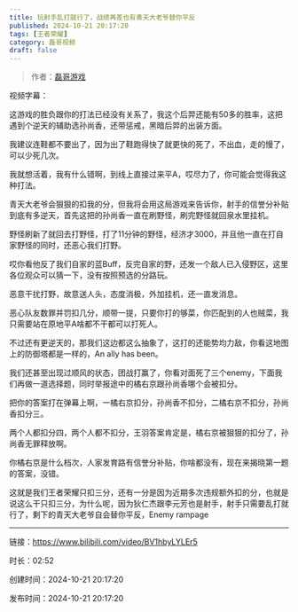 ```yaml
---
title: 玩射手乱打就行了，战绩再差也有青天大老爷替你平反
published: 2024-10-21 20:17:20
tags: [王者荣耀]
category: 磊哥视频
draft: false
---
```



> 作者：[磊哥游戏](https://space.bilibili.com/268941858?spm_id_from=333.788.upinfo.head.click)

视频字幕：

这游戏的胜负跟你的打法已经没有关系了，我这个后羿还能有50多的胜率，这把遇到个逆天的辅助选孙尚香，还带惩戒，黑暗后羿的出装方面。

我建议连鞋都不要出了，因为出了鞋跑得快了就更快的死了，不出血，走的慢了，可以少死几次。

我就想活着，我有什么错啊，到线上直接过来平A，哎尽力了，你可能会觉得我这种打法。

青天大老爷会狠狠的扣我的分，但我将会用这局游戏来告诉你，射手的信誉分补贴到底有多逆天，首先这把的孙尚香一直在刷野怪，刷完野怪就回泉水里挂机。

野怪刷新了就回去打野怪，打了11分钟的野怪，经济才3000，并且他一直在打自家野怪的同时，还恶心我们打野。

哎你看他反了我们自家的蓝Buff，反完自家的野，还发一个敌人已入侵野区，这里各位观众可以猜一下，没有按照预选的分路玩。

恶意干扰打野，故意送人头，态度消极，外加挂机，还一直发消息。

恶心队友数罪并罚扣几分，顺带一提，只要你打的够菜，你匹配到的人也贼菜，我只需要站在原地平A啥都不干都可以打死人。

不过还有更逆天的，那我们这边都这么抽象了，这打的还能势均力敌，你看这地图上的防御塔都是一样的，An ally has been。

我们还甚至出现过顺风的状态，团战打赢了，你看对面死了三个enemy，下面我们再做一道选择题，同时举报途中的橘右京跟孙尚香哪个会被扣分。

把你的答案打在弹幕上啊，一橘右京扣分，孙尚香不扣分，二橘右京不扣分，孙尚香扣分三。

两个人都扣分四，两个人都不扣分，王羽答案肯定是，橘右京被狠狠的扣分了，孙尚香无罪释放啊。

你橘右京是什么档次，人家发育路有信誉分补贴，你啥都没有，现在来揭晓第一题的答案，没错。

这就是我们王者荣耀只扣三分，还有一分是因为近期多次违规额外扣的分，也就是说这么干只扣三分，为什么呢，因为狄仁杰跟李元芳也是射手，射手只需要乱打就行了，剩下的青天大老爷自会替你平反，Enemy rampage

---


链接：https://www.bilibili.com/video/BV1hbyLYLEr5



时长：02:52

创建时间：2024-10-21 20:17:20

发布时间：2024-10-21 20:17:20
